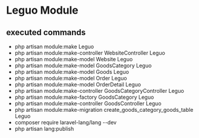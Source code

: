 
# Leguo Module

## executed commands

- php artisan module:make Leguo
- php artisan module:make-controller WebsiteController Leguo
- php artisan module:make-model Website Leguo
- php artisan module:make-model GoodsCategory Leguo
- php artisan module:make-model Goods Leguo
- php artisan module:make-model Order Leguo
- php artisan module:make-model OrderDetail Leguo
- php artisan module:make-controller GoodsCategoryController Leguo
- php artisan module:make-factory GoodsCategory Leguo
- php artisan module:make-controller GoodsController Leguo
- php artisan module:make-migration create_goods_category_goods_table Leguo
- composer require laravel-lang/lang --dev
- php artisan lang:publish
